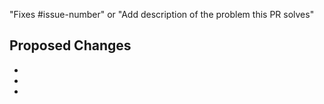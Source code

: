 <!-- General PR guidelines:

Most PRs should be opened against the main branch.

If the change should also be in the most recent release, add the
corresponding "cherrypick-0.X" label; for example, "cherrypick-0.12", to the
original PR. Best practice is to open a PR for the cherry-pick yourself after
your original PR has been merged into the main branch. Once the cherry-pick PR
has merged, remove the cherry-pick label from the original PR.

Use one of the new content templates:
- [Concept](./template-concept.md) -- Conceptual topics explain how things work or what things mean.
They provide helpful context to readers. They do not include procedures.
- [Procedure](./template-procedure.md) -- Procedural (how-to) topics include detailed steps to
perform a task as well as some context about the task.
- [Troubleshooting](./template-troubleshooting.md) -- Troubleshooting topics list common errors and
solutions.
- [Blog](./template-blog-entry.md) -- Instructions and a template that you can use to help you post
to the Knative blog.

Consult [Knative contributor's guide](./help/contributing) for all resources for contributing to
Knative documentation.

Learn more about contributing to the Knative Docs:
https://github.com/knative/docs
 -->

"Fixes #issue-number" or "Add description of the problem this PR solves"

## Proposed Changes <!-- Describe the changes the PR makes. -->

-
-
-
